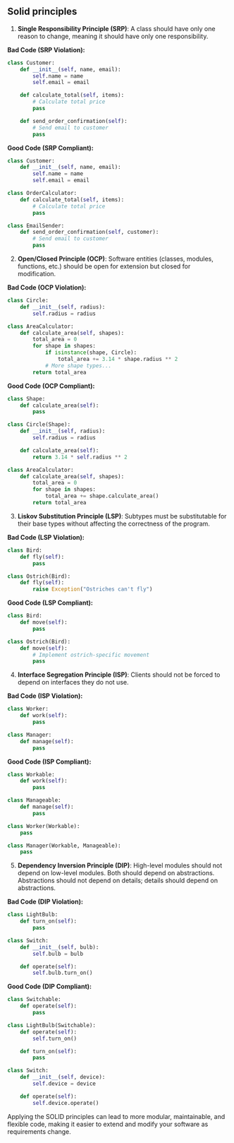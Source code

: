 ## Solid principles

1. **Single Responsibility Principle (SRP)**: A class should have only one reason to change, meaning it should have only one responsibility.

**Bad Code (SRP Violation):**

```python
class Customer:
    def __init__(self, name, email):
        self.name = name
        self.email = email

    def calculate_total(self, items):
        # Calculate total price
        pass

    def send_order_confirmation(self):
        # Send email to customer
        pass
```

**Good Code (SRP Compliant):**

```python
class Customer:
    def __init__(self, name, email):
        self.name = name
        self.email = email

class OrderCalculator:
    def calculate_total(self, items):
        # Calculate total price
        pass

class EmailSender:
    def send_order_confirmation(self, customer):
        # Send email to customer
        pass
```

2. **Open/Closed Principle (OCP)**: Software entities (classes, modules, functions, etc.) should be open for extension but closed for modification.

**Bad Code (OCP Violation):**

```python
class Circle:
    def __init__(self, radius):
        self.radius = radius

class AreaCalculator:
    def calculate_area(self, shapes):
        total_area = 0
        for shape in shapes:
            if isinstance(shape, Circle):
                total_area += 3.14 * shape.radius ** 2
            # More shape types...
        return total_area
```

**Good Code (OCP Compliant):**

```python
class Shape:
    def calculate_area(self):
        pass

class Circle(Shape):
    def __init__(self, radius):
        self.radius = radius

    def calculate_area(self):
        return 3.14 * self.radius ** 2

class AreaCalculator:
    def calculate_area(self, shapes):
        total_area = 0
        for shape in shapes:
            total_area += shape.calculate_area()
        return total_area
```

3. **Liskov Substitution Principle (LSP)**: Subtypes must be substitutable for their base types without affecting the correctness of the program.

**Bad Code (LSP Violation):**

```python
class Bird:
    def fly(self):
        pass

class Ostrich(Bird):
    def fly(self):
        raise Exception("Ostriches can't fly")
```

**Good Code (LSP Compliant):**

```python
class Bird:
    def move(self):
        pass

class Ostrich(Bird):
    def move(self):
        # Implement ostrich-specific movement
        pass
```

4. **Interface Segregation Principle (ISP)**: Clients should not be forced to depend on interfaces they do not use.

**Bad Code (ISP Violation):**

```python
class Worker:
    def work(self):
        pass

class Manager:
    def manage(self):
        pass
```

**Good Code (ISP Compliant):**

```python
class Workable:
    def work(self):
        pass

class Manageable:
    def manage(self):
        pass

class Worker(Workable):
    pass

class Manager(Workable, Manageable):
    pass
```

5. **Dependency Inversion Principle (DIP)**: High-level modules should not depend on low-level modules. Both should depend on abstractions. Abstractions should not depend on details; details should depend on abstractions.

**Bad Code (DIP Violation):**

```python
class LightBulb:
    def turn_on(self):
        pass

class Switch:
    def __init__(self, bulb):
        self.bulb = bulb

    def operate(self):
        self.bulb.turn_on()
```

**Good Code (DIP Compliant):**

```python
class Switchable:
    def operate(self):
        pass

class LightBulb(Switchable):
    def operate(self):
        self.turn_on()

    def turn_on(self):
        pass

class Switch:
    def __init__(self, device):
        self.device = device

    def operate(self):
        self.device.operate()
```

Applying the SOLID principles can lead to more modular, maintainable, and flexible code, making it easier to extend and modify your software as requirements change.
